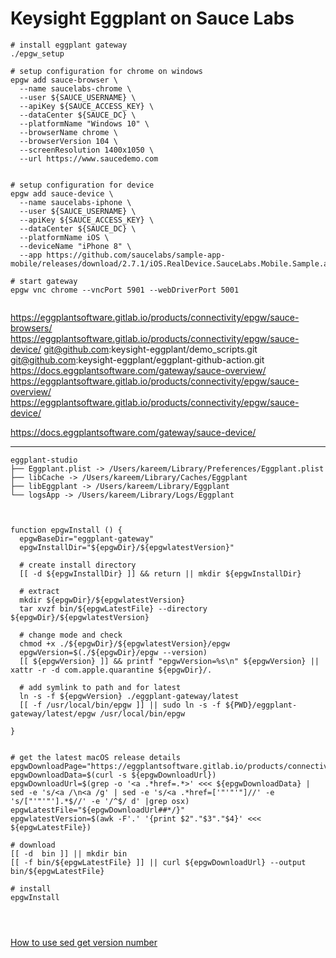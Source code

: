 # Keysight Eggplant on Sauce Labs





```shell
# install eggplant gateway
./epgw_setup

# setup configuration for chrome on windows
epgw add sauce-browser \
  --name saucelabs-chrome \
  --user ${SAUCE_USERNAME} \
  --apiKey ${SAUCE_ACCESS_KEY} \
  --dataCenter ${SAUCE_DC} \
  --platformName "Windows 10" \
  --browserName chrome \
  --browserVersion 104 \
  --screenResolution 1400x1050 \
  --url https://www.saucedemo.com


# setup configuration for device
epgw add sauce-device \
  --name saucelabs-iphone \
  --user ${SAUCE_USERNAME} \
  --apiKey ${SAUCE_ACCESS_KEY} \
  --dataCenter ${SAUCE_DC} \
  --platformName iOS \
  --deviceName "iPhone 8" \
  --app https://github.com/saucelabs/sample-app-mobile/releases/download/2.7.1/iOS.RealDevice.SauceLabs.Mobile.Sample.app.2.7.1.ipa

# start gateway
epgw vnc chrome --vncPort 5901 --webDriverPort 5001


```

https://eggplantsoftware.gitlab.io/products/connectivity/epgw/sauce-browsers/
https://eggplantsoftware.gitlab.io/products/connectivity/epgw/sauce-device/
git@github.com:keysight-eggplant/demo_scripts.git
git@github.com:keysight-eggplant/eggplant-github-action.git
https://docs.eggplantsoftware.com/gateway/sauce-overview/
https://eggplantsoftware.gitlab.io/products/connectivity/epgw/sauce-overview/
https://eggplantsoftware.gitlab.io/products/connectivity/epgw/sauce-device/

https://docs.eggplantsoftware.com/gateway/sauce-device/



[100]: https://eggplantsoftware.gitlab.io/products/connectivity/epgw/download/
[101]: https://www.eggplantsoftware.com/eggplant-functional-downloads



---


```shell
eggplant-studio
├── Eggplant.plist -> /Users/kareem/Library/Preferences/Eggplant.plist
├── libCache -> /Users/kareem/Library/Caches/Eggplant
├── libEggplant -> /Users/kareem/Library/Eggplant
└── logsApp -> /Users/kareem/Library/Logs/Eggplant
```


```shell


function epgwInstall () {
  epgwBaseDir="eggplant-gateway"
  epgwInstallDir="${epgwDir}/${epgwlatestVersion}"

  # create install directory
  [[ -d ${epgwInstallDir} ]] && return || mkdir ${epgwInstallDir}

  # extract
  mkdir ${epgwDir}/${epgwlatestVersion}
  tar xvzf bin/${epgwLatestFile} --directory ${epgwDir}/${epgwlatestVersion}

  # change mode and check
  chmod +x ./${epgwDir}/${epgwlatestVersion}/epgw
  epgwVersion=$(./${epgwDir}/epgw --version)
  [[ ${epgwVersion} ]] && printf "epgwVersion=%s\n" ${epgwVersion} || xattr -r -d com.apple.quarantine ${epgwDir}/.

  # add symlink to path and for latest
  ln -s -f ${epgwVersion} ./eggplant-gateway/latest
  [[ -f /usr/local/bin/epgw ]] || sudo ln -s -f ${PWD}/eggplant-gateway/latest/epgw /usr/local/bin/epgw

}


# get the latest macOS release details
epgwDownloadPage="https://eggplantsoftware.gitlab.io/products/connectivity/epgw/download/"
epgwDownloadData=$(curl -s ${epgwDownloadUrl})
epgwDownloadUrl=$(grep -o '<a .*href=.*>' <<< ${epgwDownloadData} | sed -e 's/<a /\n<a /g' | sed -e 's/<a .*href=['"'"'"]//' -e 's/["'"'"'].*$//' -e '/^$/ d' |grep osx)
epgwLatestFile="${epgwDownloadUrl##*/}"
epgwlatestVersion=$(awk -F'.' '{print $2"."$3"."$4}' <<< ${epgwLatestFile})

# download
[[ -d  bin ]] || mkdir bin
[[ -f bin/${epgwLatestFile} ]] || curl ${epgwDownloadUrl} --output bin/${epgwLatestFile}

# install
epgwInstall




```



[How to use sed get version number](https://unix.stackexchange.com/questions/531260/how-to-use-sed-get-version-number)
